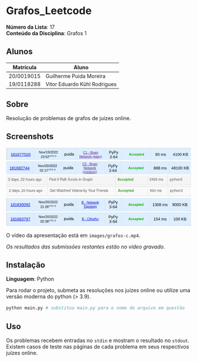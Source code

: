 # Grafos_Leetcode

**Número da Lista**: 17<br>
**Conteúdo da Disciplina**: Grafos 1<br>

## Alunos
| Matrícula | Aluno |
| -- | -- |
| 20/0019015 | Guilherme Puida Moreira |
| 19/0118288  |  Vitor Eduardo Kühl Rodrigues |

## Sobre 

Resolução de problemas de grafos de juízes online.

## Screenshots

![Alt text](/images/brain-network-easy.png?raw=true "Optional Title")
![Alt text](/images/brain-network-medium.png?raw=true "Optional Title")
![Alt text](/images/find-if-path-exists.png?raw=true "Optional Title")
![Alt text](/images/get-watched-videos-by-your-friends.png?raw=true "Optional Title")
![Alt text](/images/network-topology.png?raw=true "Optional Title")
![Alt text](/images/ctulhu.png?raw=true "Optional Title")

O vídeo da apresentação está em `images/grafos-c.mp4`.

*Os resultados das submissões restantes estão no vídeo gravado.*

## Instalação

**Linguagem**: Python

Para rodar o projeto, submeta as resoluções nos juízes online
ou utilize uma versão moderna do python (> 3.9).

``` sh
python main.py # substitua main.py para o nome do arquivo em questão
```

## Uso 

Os problemas recebem entradas no `stdin` e mostram o resultado no `stdout`.
Existem casos de teste nas páginas de cada problema em seus respectivos juízes online.




